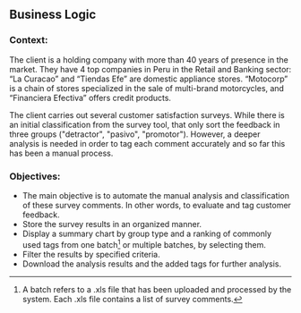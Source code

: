 ## Business Logic

### Context:
The client is a holding company with more than 40 years of presence in the market. They have 4 top companies in Peru in the Retail and Banking sector: “La Curacao” and “Tiendas Efe” are domestic appliance stores. “Motocorp” is a chain of stores specialized in the sale of multi-brand motorcycles, and “Financiera Efectiva” offers credit products.

The client carries out several customer satisfaction surveys.
While there is an initial classification from the survey tool, that only sort the feedback in three groups ("detractor", "pasivo", "promotor"). However, a deeper analysis is needed in order to tag each comment accurately and so far this has been a manual process.

### Objectives:
- The main objective is to automate the manual analysis and classification of these survey comments. In other words, to evaluate and tag customer feedback.
- Store the survey results in an organized manner.
- Display a summary chart by group type and a ranking of commonly used tags from one batch[^1] or multiple batches, by selecting them.
- Filter the results by specified criteria.
- Download the analysis results and the added tags for further analysis.

[^1]: A batch refers to a .xls file that has been uploaded and processed by the system. Each .xls file contains a list of survey comments.
